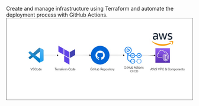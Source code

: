 Create and manage infrastructure using Terraform and automate the deployment process with GitHub Actions.
![image alt](https://github.com/aditya12-g/vpc-terraform-github-actions/blob/6bcec76eb7311dd9949ffa93dfed619cd87f76fd/ci-cd.jpg)
